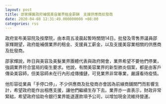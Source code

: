 ```yaml
---
layout: post
title: 邵家輝冀政府補償美容業界租金薪酬　支援供應商批發商
date: 2020-04-08 12:31:49.000000000 +08:00
categories: rss
---
```


政府宣布美容院及按摩院，由本周五凌晨起暫時關閉14日。批發及零售界議員邵家輝期望，政府能補償業界的租金、支援員工薪金，以及支援美容業相關的供應商及批發商。

邵家輝說，昨日與美容及美髮業界團體代表與政府開會，業界希望不要他們停業，強調業界符合當局的衛生要求。他說，有關美容業界的新型肺炎個案，都是由客戶傳染美容師，但美容師未在行內形成傳播鏈，可見業界非常專業，嚴謹看待疫情。

他形容從業員「手停口停」，不少供應商及批發商亦會因為前線商舖關門而影響生計，希望政府能作出相應支援，讓他們繼續生存下去。業界亦一直表示，財政非常緊絀，希望政府協助令銀行業界能退還款項予公司，以增加現金流維持營運。
